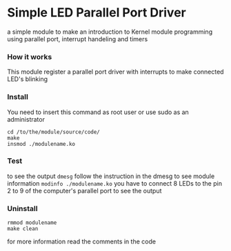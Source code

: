 # Simple LED Parallel Port Driver

a simple module to make an introduction to Kernel module programming using parallel port, interrupt handeling and timers


### How it works
This module register a parallel port driver with interrupts to make connected LED's blinking


### Install
You need to insert this command as root user or use sudo as an administrator
```
cd /to/the/module/source/code/
make
insmod ./modulename.ko
```

### Test
to see the output `dmesg`
follow the instruction in the dmesg
to see module information `modinfo ./modulename.ko`
you have to connect 8 LEDs to the pin 2 to 9 of the computer's parallel port to see the output


### Uninstall
```
rmmod modulename
make clean
```

for more information read the comments in the code
